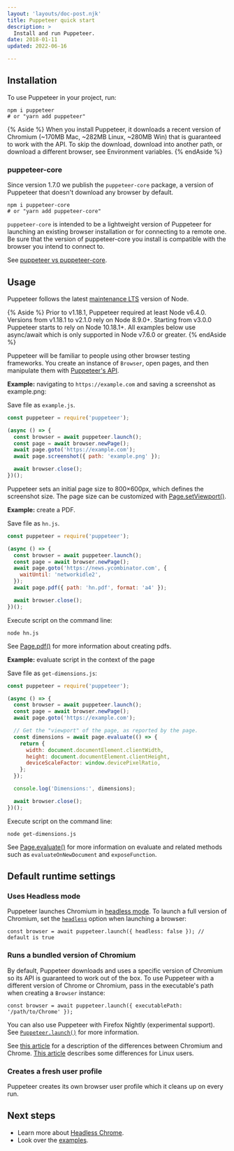 ```yaml
---
layout: 'layouts/doc-post.njk'
title: Puppeteer quick start
description: >
  Install and run Puppeteer.
date: 2018-01-11
updated: 2022-06-16

---
```


## Installation

To use Puppeteer in your project, run:

```shell
npm i puppeteer
# or "yarn add puppeteer"
```

{% Aside %}
When you install Puppeteer, it downloads a recent version of Chromium (~170MB Mac, ~282MB Linux, ~280MB Win) that is guaranteed to work with the API. To skip the download, download into another path, or download a different browser, see Environment variables.
{% endAside %}

### puppeteer-core

Since version 1.7.0 we publish the `puppeteer-core` package, a version of Puppeteer that doesn't download any browser by default.

```shell
npm i puppeteer-core
# or "yarn add puppeteer-core"
```

`puppeteer-core` is intended to be a lightweight version of Puppeteer for launching an existing browser installation or for connecting to a remote one. Be sure that the version of puppeteer-core you install is compatible with the browser you intend to connect to.

See [puppeteer vs puppeteer-core](https://github.com/puppeteer/puppeteer/blob/v14.3.0/docs/api.md#puppeteer-vs-puppeteer-core).

## Usage

Puppeteer follows the latest [maintenance LTS](https://github.com/nodejs/Release#release-schedule) version of Node.

{% Aside %}
Prior to v1.18.1, Puppeteer required at least Node v6.4.0. Versions from v1.18.1 to v2.1.0 rely on Node 8.9.0+. Starting from v3.0.0 Puppeteer starts to rely on Node 10.18.1+. All examples below use async/await which is only supported in Node v7.6.0 or greater.
{% endAside %}

Puppeteer will be familiar to people using other browser testing frameworks. You create an instance of `Browser`, open pages, and then manipulate them with [Puppeteer's API](https://github.com/puppeteer/puppeteer/blob/v14.3.0/docs/api.md).

**Example:** navigating to `https://example.com` and saving a screenshot as example.png:

Save file as `example.js`.

```js
const puppeteer = require('puppeteer');

(async () => {
  const browser = await puppeteer.launch();
  const page = await browser.newPage();
  await page.goto('https://example.com');
  await page.screenshot({ path: 'example.png' });

  await browser.close();
})();
```

Puppeteer sets an initial page size to 800×600px, which defines the screenshot size. The page size can be customized with [Page.setViewport()](https://github.com/puppeteer/puppeteer/blob/v14.3.0/docs/api.md#pagesetviewportviewport).

**Example:** create a PDF.

Save file as `hn.js`.

```js
const puppeteer = require('puppeteer');

(async () => {
  const browser = await puppeteer.launch();
  const page = await browser.newPage();
  await page.goto('https://news.ycombinator.com', {
    waitUntil: 'networkidle2',
  });
  await page.pdf({ path: 'hn.pdf', format: 'a4' });

  await browser.close();
})();
```

Execute script on the command line:

```shell
node hn.js
```

See [Page.pdf()](https://github.com/puppeteer/puppeteer/blob/v14.3.0/docs/api.md#pagepdfoptions) for more information about creating pdfs.

**Example:** evaluate script in the context of the page

Save file as `get-dimensions.js`:

```js
const puppeteer = require('puppeteer');

(async () => {
  const browser = await puppeteer.launch();
  const page = await browser.newPage();
  await page.goto('https://example.com');

  // Get the "viewport" of the page, as reported by the page.
  const dimensions = await page.evaluate(() => {
    return {
      width: document.documentElement.clientWidth,
      height: document.documentElement.clientHeight,
      deviceScaleFactor: window.devicePixelRatio,
    };
  });

  console.log('Dimensions:', dimensions);

  await browser.close();
})();
```

Execute script on the command line:

```shell
node get-dimensions.js
```

See [Page.evaluate()](https://github.com/puppeteer/puppeteer/blob/v14.3.0/docs/api.md#pageevaluatepagefunction-args) for more information on evaluate and related methods such as `evaluateOnNewDocument` and `exposeFunction`.

## Default runtime settings

### Uses Headless mode

Puppeteer launches Chromium in [headless mode](https://developers.google.com/web/updates/2017/04/headless-chrome). To launch a full version of Chromium, set the [`headless`](https://github.com/puppeteer/puppeteer/blob/v14.3.0/docs/api.md#puppeteerlaunchoptions) option when launching a browser:

```shell
const browser = await puppeteer.launch({ headless: false }); // default is true
```

### Runs a bundled version of Chromium

By default, Puppeteer downloads and uses a specific version of Chromium so its API is guaranteed to work out of the box. To use Puppeteer with a different version of Chrome or Chromium, pass in the executable's path when creating a `Browser` instance:

```shell
const browser = await puppeteer.launch({ executablePath: '/path/to/Chrome' });
```

You can also use Puppeteer with Firefox Nightly (experimental support). See [`Puppeteer.launch()`](https://github.com/puppeteer/puppeteer/blob/v14.3.0/docs/api.md#puppeteerlaunchoptions) for more information.

See [this article](https://www.howtogeek.com/202825/what%E2%80%99s-the-difference-between-chromium-and-chrome/) for a description of the differences between Chromium and Chrome. [This article](https://chromium.googlesource.com/chromium/src/+/refs/heads/main/docs/chromium_browser_vs_google_chrome.md) describes some differences for Linux users.

### Creates a fresh user profile

Puppeteer creates its own browser user profile which it cleans up on every run.

## Next steps

* Learn more about [Headless Chrome](/blog/headless-chrome/).
* Look over the [examples](/docs/puppeteer/examples).
